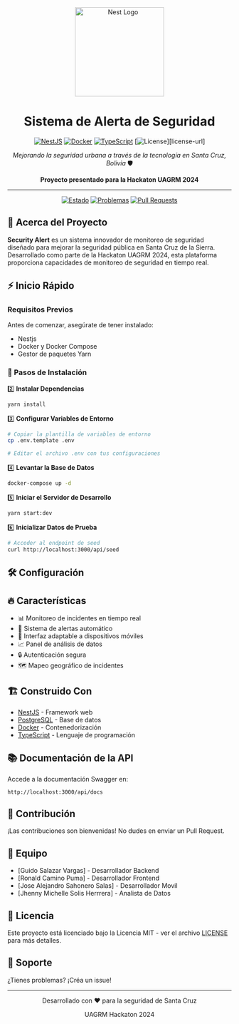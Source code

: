 <div align="center">
  <img src="https://nestjs.com/img/logo-small.svg" width="200" alt="Nest Logo" />

  # Sistema de Alerta de Seguridad
  
  [![NestJS][nestjs-shield]][nestjs-url]
  [![Docker][docker-shield]][docker-url]
  [![TypeScript][typescript-shield]][typescript-url]
  [![License][license-shield]][license-url]

  *Mejorando la seguridad urbana a través de la tecnología en Santa Cruz, Bolivia* 🛡️

  **Proyecto presentado para la Hackaton UAGRM 2024**
</div>

---

<div align="center">

[![Estado](https://img.shields.io/badge/estado-activo-success.svg)]()
[![Problemas](https://img.shields.io/badge/issues-0-brightgreen.svg)]()
[![Pull Requests](https://img.shields.io/badge/pull%20requests-0-brightgreen.svg)]()

</div>

## 🌟 Acerca del Proyecto

**Security Alert** es un sistema innovador de monitoreo de seguridad diseñado para mejorar la seguridad pública en Santa Cruz de la Sierra. Desarrollado como parte de la Hackaton UAGRM 2024, esta plataforma proporciona capacidades de monitoreo de seguridad en tiempo real.

## ⚡️ Inicio Rápido

### Requisitos Previos

Antes de comenzar, asegúrate de tener instalado:
- Nestjs
- Docker y Docker Compose
- Gestor de paquetes Yarn

### 🚀 Pasos de Instalación


2️⃣ **Instalar Dependencias**
```bash
yarn install
```

3️⃣ **Configurar Variables de Entorno**
```bash
# Copiar la plantilla de variables de entorno
cp .env.template .env

# Editar el archivo .env con tus configuraciones
```

4️⃣ **Levantar la Base de Datos**
```bash
docker-compose up -d
```

5️⃣ **Iniciar el Servidor de Desarrollo**
```bash
yarn start:dev
```

6️⃣ **Inicializar Datos de Prueba**
```bash
# Acceder al endpoint de seed
curl http://localhost:3000/api/seed
```

## 🛠️ Configuración


## 🔥 Características

- 📊 Monitoreo de incidentes en tiempo real
- 🚨 Sistema de alertas automático
- 📱 Interfaz adaptable a dispositivos móviles
- 📈 Panel de análisis de datos
- 🔒 Autenticación segura
- 🗺️ Mapeo geográfico de incidentes

## 🏗️ Construido Con

- [NestJS](https://nestjs.com/) - Framework web
- [PostgreSQL](https://www.postgresql.org/) - Base de datos
- [Docker](https://www.docker.com/) - Contenedorización
- [TypeScript](https://www.typescriptlang.org/) - Lenguaje de programación

## 📚 Documentación de la API

Accede a la documentación Swagger en:
```
http://localhost:3000/api/docs
```

## 🤝 Contribución

¡Las contribuciones son bienvenidas! No dudes en enviar un Pull Request.

## 👥 Equipo

- [Guido Salazar Vargas] - Desarrollador Backend
- [Ronald Camino Puma] - Desarrollador Frontend
- [Jose Alejandro Sahonero Salas] - Desarrollador Movil
- [Jhenny Michelle Solis Herrrera] - Analista de Datos

## 📝 Licencia

Este proyecto está licenciado bajo la Licencia MIT - ver el archivo [LICENSE](LICENSE) para más detalles.

## 🙋 Soporte

¿Tienes problemas? ¡Créa un issue!

---

<div align="center">
  Desarrollado con ❤️ para la seguridad de Santa Cruz
  
  UAGRM Hackaton 2024
</div>

[nestjs-shield]: https://img.shields.io/badge/NestJS-EA2845?style=flat&logo=nestjs&logoColor=white
[nestjs-url]: https://nestjs.com/
[docker-shield]: https://img.shields.io/badge/Docker-2496ED?style=flat&logo=docker&logoColor=white
[docker-url]: https://www.docker.com/
[typescript-shield]: https://img.shields.io/badge/TypeScript-3178C6?style=flat&logo=typescript&logoColor=white
[typescript-url]: https://www.typescriptlang.org/
[license-shield]: https://img.shields.io/ba